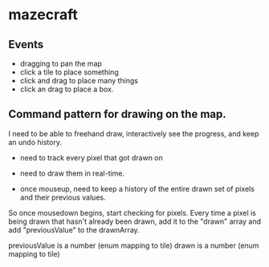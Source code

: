 # mazecraft

## Events

- dragging to pan the map
- click a tile to place something
- click and drag to place many things
- click an drag to place a box.

## Command pattern for drawing on the map.

I need to be able to freehand draw, interactively see the progress, and keep an undo history.

- need to track every pixel that got drawn on

- need to draw them in real-time.

- once mouseup, need to keep a history of the entire drawn set of pixels and their previous values.


So once mousedown begins, start checking for pixels. Every time a pixel is being drawn that hasn't already been drawn, add it to the "drawn" array and add "previousValue" to the drawnArray.

previousValue is a number (enum mapping to tile)
drawn is a number (enum mapping to tile)


